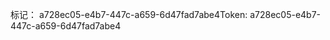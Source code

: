 <span data-ttu-id="9ee4b-101">标记： a728ec05-e4b7-447c-a659-6d47fad7abe4</span><span class="sxs-lookup"><span data-stu-id="9ee4b-101">Token: a728ec05-e4b7-447c-a659-6d47fad7abe4</span></span>